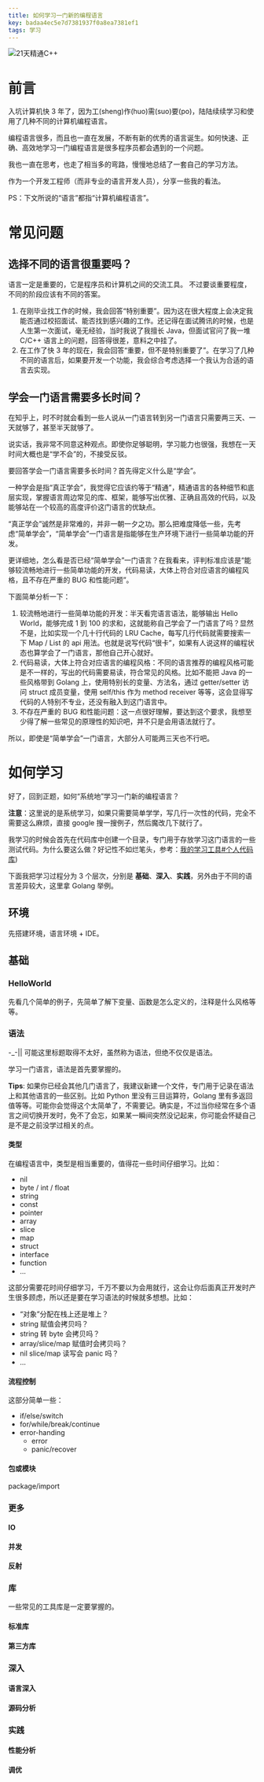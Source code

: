 ```yaml
---
title: 如何学习一门新的编程语言
key: badaa4ec5e7d7381937f0a8ea7381ef1
tags: 学习
---
```

![21天精通C++](http://118.24.108.205:8086/pic/blog/21_cpp.jpg)

<!--more-->

# 前言

入坑计算机快 3 年了，因为工(sheng)作(huo)需(suo)要(po)，陆陆续续学习和使用了几种不同的计算机编程语言。

编程语言很多，而且也一直在发展，不断有新的优秀的语言诞生。如何快速、正确、高效地学习一门编程语言是很多程序员都会遇到的一个问题。

我也一直在思考，也走了相当多的弯路，慢慢地总结了一套自己的学习方法。

作为一个开发工程师（而非专业的语言开发人员），分享一些我的看法。

PS：下文所说的“语言”都指“计算机编程语言”。

# 常见问题

## 选择不同的语言很重要吗？

语言一定是重要的，它是程序员和计算机之间的交流工具。
不过要谈重要程度，不同的阶段应该有不同的答案。

1. 在刚毕业找工作的时候，我会回答“特别重要”。因为这在很大程度上会决定我能否通过校招面试、能否找到感兴趣的工作。还记得在面试腾讯的时候，也是人生第一次面试，毫无经验，当时我说了我擅长 Java，但面试官问了我一堆 C/C++ 语言上的问题，回答得很差，意料之中挂了。
2. 在工作了快 3 年的现在，我会回答“重要，但不是特别重要了”。在学习了几种不同的语言后，如果要开发一个功能，我会综合考虑选择一个我认为合适的语言去实现。

## 学会一门语言需要多长时间？

在知乎上，时不时就会看到一些人说从一门语言转到另一门语言只需要两三天、一天就够了，甚至半天就够了。

说实话，我非常不同意这种观点。即使你足够聪明，学习能力也很强，我想在一天时间大概也是“学不会”的，不接受反驳。

要回答学会一门语言需要多长时间？首先得定义什么是“学会”。

一种学会是指“真正学会”，我觉得它应该约等于“精通”，精通语言的各种细节和底层实现，掌握语言周边常见的库、框架，能够写出优雅、正确且高效的代码，以及能够站在一个较高的高度评价这门语言的优缺点。

“真正学会”诚然是非常难的，并非一朝一夕之功。那么把难度降低一些，先考虑“简单学会”，“简单学会”一门语言是指能够在生产环境下进行一些简单功能的开发。

更详细地，怎么看是否已经“简单学会”一门语言？在我看来，评判标准应该是“能够较流畅地进行一些简单功能的开发，代码易读，大体上符合对应语言的编程风格，且不存在严重的 BUG 和性能问题”。

下面简单分析一下：

1. 较流畅地进行一些简单功能的开发：半天看完语言语法，能够输出 Hello World，能够完成 1 到 100 的求和，这就能称自己学会了一门语言了吗？显然不是，比如实现一个几十行代码的 LRU Cache，每写几行代码就需要搜索一下 Map / List 的 api 用法。也就是说写代码“很卡”，如果有人说这样的编程状态也算学会了一门语言，那他自己开心就好。
2. 代码易读，大体上符合对应语言的编程风格：不同的语言推荐的编程风格可能是不一样的，写出的代码需要易读，符合常见的风格。比如不能把 Java 的一些风格带到 Golang 上，使用特别长的变量、方法名，通过 getter/setter 访问 struct 成员变量，使用 self/this 作为 method receiver 等等，这会显得写代码的人特别不专业，还没有融入到这门语言中。
3.  不存在严重的 BUG 和性能问题：这一点很好理解，要达到这个要求，我想至少得了解一些常见的原理性的知识吧，并不只是会用语法就行了。

所以，即使是“简单学会”一门语言，大部分人可能两三天也不行吧。

# 如何学习

好了，回到正题，如何“系统地”学习一门新的编程语言？

**注意**：这里说的是系统学习，如果只需要简单学学，写几行一次性的代码，完全不需要这么麻烦，直接 google 搜一搜例子，然后魔改几下就行了。

我学习的时候会首先在代码库中创建一个目录，专门用于存放学习这门语言的一些测试代码。为什么要这么做？好记性不如烂笔头，参考：[我的学习工具#个人代码库](https://hate13.com/2019/09/28/我的学习工具.html#个人代码库))

下面我把学习过程分为 3 个层次，分别是 **基础**、**深入**、**实践**，另外由于不同的语言差异较大，这里拿 Golang 举例。

## 环境

先搭建环境，语言环境 + IDE。

## 基础

### HelloWorld

先看几个简单的例子，先简单了解下变量、函数是怎么定义的，注释是什么风格等等。

### 语法

-_-|| 可能这里标题取得不太好，虽然称为语法，但绝不仅仅是语法。

学习一门语言，语法是首先要掌握的。

**Tips**: 如果你已经会其他几门语言了，我建议新建一个文件，专门用于记录在语法上和其他语言的一些区别。比如 Python 里没有三目运算符，Golang 里有多返回值等等。可能你会觉得这个太简单了，不需要记。确实是，不过当你经常在多个语言之间切换开发时，免不了会忘，如果某一瞬间突然没记起来，你可能会怀疑自己是不是之前没学过相关的点。

#### 类型

在编程语言中，类型是相当重要的，值得花一些时间仔细学习。比如：

- nil
- byte / int / float
- string
- const
- pointer
- array
- slice
- map
- struct
- interface
- function
- ...

这部分需要花时间仔细学习，千万不要以为会用就行，这会让你后面真正开发时产生很多顾虑，所以还是要在学习语法的时候就多想想。比如：

- “对象”分配在栈上还是堆上？
- string 赋值会拷贝吗？
- string 转 byte 会拷贝吗？
- array/slice/map 赋值时会拷贝吗？
- nil slice/map 读写会 panic 吗？
- ...

#### 流程控制

这部分简单一些：

- if/else/switch
- for/while/break/continue
- error-handing
  - error
  - panic/recover

#### 包或模块

package/import

### 更多

#### IO

#### 并发

#### 反射

### 库

一些常见的工具库是一定要掌握的。

#### 标准库

#### 第三方库

### 深入

#### 语言深入

#### 源码分析

### 实践

#### 性能分析

#### 调优